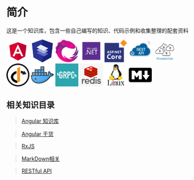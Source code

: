 

# 简介
这是一个知识库，包含一些自己编写的知识、代码示例和收集整理的配套资料


<div>
        <img src="./image/angluar.png" width="60" height="60"></img>
        <img src="./image/AngularMaterial.png" width="60" height="60"></img>
        <img src="./image/rxjs.jpg" width="60" height="60"></img>
        <img src="./image/.net.png" width="60" height="60"></img>
        <img src="./image/asp.netcore.png" width="60" height="60"></img>
        <img src="./image/restfullapi.png" width="60" height="60"></img>
        <img src="./image/microservices.jpg" width="60" height="60"></img>
        <img src="./image/identityserver.png" width="60" height="60"></img>
        <img src="./image/docker.jpg" width="60" height="60"></img>
        <img src="./image/grpc.jpg" width="60" height="60"></img>
        <img src="./image/redis.png" width="60" height="60"></img>
        <img src="./image/linux.jpg" width="60" height="60"></img>
        <img src="./image/markdown.png" width="60" height="60"></img>
</div>

## 相关知识目录



> [Angular 知识库](../Angular/docs/Readme.md)

> [Angular 干货](../Angular干货/docs/Readme.md)

> [RxJS](../RxJS/docs/Readme.md)

> [MarkDown相关](../Markdown/docs/readme.md) 

> [RESTful API](../RESTfulAPI/docs/readme.md)


  
